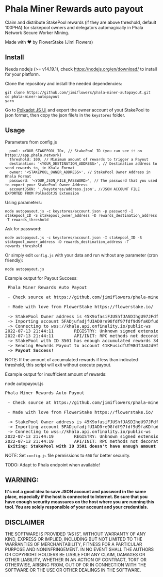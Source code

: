 # Phala Miner Rewards auto payout

Claim and distribute StakePool rewards (if they are above threshold, default 100PHA) for stakepool owners and delegators automagically in Phala Network Secure Worker Mining.

Made with ❤️  by FlowerStake (Jimi Flowers)

## Install

Needs nodejs (>= v14.19.1), check https://nodejs.org/en/download/ to install for your platform.

Clone the repository and install the needed dependencies:

```
git clone https://github.com/jimiflowers/phala-miner-autopayout.git
cd phala-miner-autopayout
yarn
```

Go to [Polkadot JS UI](https://polkadot.js.org/apps/#/accounts) and export the owner account of yout StakePool to json format, then copy the json file/s in the `keystores` folder.

## Usage

Parameters from config.js
```
  pool: <YOUR_STAKEPOOL_ID>, // StakePool ID (you can see it on https://app.phala.network)
  threshold: 100, // Minimum amount of rewards to trigger a Payout
  destination: '<YOUR_DESTINATION_ADDRESS>', // Destination address to send rewards to, in Khala Format
  owner: '<STAKEPOOL_OWNER_ADDRESS>', // StakePool Owner Address in Khala Format
  password: '<YOUR_JSON_FILE_PASSWORD>', // The password that you used to export your StakePool Owner Address 
  accountJSON: './keystores/address.json', //JSON ACCOUNT FILE EXPORTED FROM PolkadotJS Extension
```

Using parameters:

```
node autopayout.js -c keystores/account.json -p password -I stakepool_ID -S stakepool_owner_address -D rewards_destination_address -T rewards_threshold
```

Ask for password:

```
node autopayout.js -c keystores/account.json -I stakepool_ID -S stakepool_owner_address -D rewards_destination_address -T rewards_threshold
```

Or simply edit `config.js` with your data and run without any parameter (cron friendly):

```
node autopayout.js
```
Example output for Payout Success:

<pre>
 Phala Miner Rewards Auto Payout 

 - Check source at https://github.com/jimiflowers/phala-miner-autopayout

 - Made with love from FlowerStake https://flowerstake.io/

 -> StakePool Owner address is 45K9ofasiFJUShfJASDIhgU97JFdf9DF7s9dfsd8
 -> Importing account 5FADjufadjfUIAD0re98fdf97fdf9d9faKDfud9of
 -> Connecting to wss://khala.api.onfinality.io/public-ws
2022-07-13 21:44:11        REGISTRY: Unknown signed extensions CheckMqSequence found, treating them as no-effect
2022-07-13 21:44:11        API/INIT: RPC methods not decorated: pha_getMqNextSequence, pha_getStorageChanges, pha_getStorageChangesAt
 -> StakePool with ID 3501 has enough accumulated rewards 345.68 PHA
 -> Sending Rewards Payout to account 41KFusidfUf98dfJaUJd9fdKfd7hgU97JFdf9DF7s9dfsd8
 <b>-> Payout Success!</b>
</pre>

NOTE: If the amount of accumulated rewards if less than indicated threshold, this script will exit without execute payout.

Example output for insufficient amount of rewards:

node autopayout.js

<pre>
Phala Miner Rewards Auto Payout 

 - Check source at https://github.com/jimiflowers/phala-miner-autopayout

 - Made with love from FlowerStake https://flowerstake.io/

 -> StakePool Owner address is 45K9ofasiFJUShfJASDIhgU97JFdf9DF7s9dfsd8
 -> Importing account 5FADjufadjfUIAD0re98fdf97fdf9d9faKDfud9of
 -> Connecting to wss://khala.api.onfinality.io/public-ws
2022-07-13 21:44:19        REGISTRY: Unknown signed extensions CheckMqSequence found, treating them as no-effect
2022-07-13 21:44:19        API/INIT: RPC methods not decorated: pha_getMqNextSequence, pha_getStorageChanges, pha_getStorageChangesAt
 <b>Exiting: StakePool with ID 3501 doesn't have enough amount of rewards to trigger payout (23.74 PHA)</b>
</pre>

NOTE: Set `config.js` file permissions to `600` for better security.

TODO: Adapt to Phala endpoint when available!

## WARNING: 
**It's not a good idea to save JSON account and password in the same place, especially if the host is connected to Internet. Be
sure that you have enough security meassures on the host where you are running this tool. You are solely responsible of your account and your credentials.**

## **DISCLAIMER**
THE SOFTWARE IS PROVIDED “AS IS”, WITHOUT WARRANTY OF ANY KIND, EXPRESS OR IMPLIED, INCLUDING BUT NOT LIMITED TO THE WARRANTIES OF MERCHANTABILITY, FITNESS FOR A PARTICULAR PURPOSE AND NONINFRINGEMENT. IN NO EVENT SHALL THE AUTHORS OR COPYRIGHT HOLDERS BE LIABLE FOR ANY CLAIM, DAMAGES OR OTHER LIABILITY, WHETHER IN AN ACTION OF CONTRACT, TORT OR OTHERWISE, ARISING FROM, OUT OF OR IN CONNECTION WITH THE SOFTWARE OR THE USE OR OTHER DEALINGS IN THE SOFTWARE.

